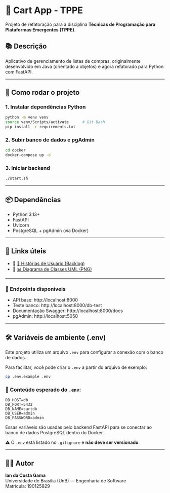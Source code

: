 # 🛒 Cart App - TPPE

Projeto de refatoração para a disciplina **Técnicas de Programação para Plataformas Emergentes (TPPE)**.

## 📚 Descrição

Aplicativo de gerenciamento de listas de compras, originalmente desenvolvido em Java (orientado a objetos) e agora refatorado para Python com FastAPI.

---

## 🧪 Como rodar o projeto

### 1. Instalar dependências Python

```bash
python -m venv venv
source venv/Scripts/activate      # Git Bash
pip install -r requirements.txt
```

### 2. Subir banco de dados e pgAdmin

```bash
cd docker
docker-compose up -d
```

### 3. Iniciar backend

```bash
./start.sh
```

---

## 📦 Dependências

- Python 3.13+
- FastAPI
- Uvicorn
- PostgreSQL + pgAdmin (via Docker)

---

## 🔗 Links úteis

- 🔹 [📄 Histórias de Usuário (Backlog)](./docs/backlog/historias_de_usuario.md)
- 🔹 [📊 Diagrama de Classes UML (PNG)](./docs/uml/diagrama_UML.png)

---

### 🔗 Endpoints disponíveis

- API base: http://localhost:8000
- Teste banco: http://localhost:8000/db-test
- Documentação Swagger: http://localhost:8000/docs
- pgAdmin: http://localhost:5050

---

## 🛠️ Variáveis de ambiente (.env)

Este projeto utiliza um arquivo `.env` para configurar a conexão com o banco de dados.

Para facilitar, você pode criar o `.env` a partir do arquivo de exemplo:

```bash
cp .env.example .env
```

### 📄 Conteúdo esperado do `.env`:

```
DB_HOST=db
DB_PORT=5432
DB_NAME=cartdb
DB_USER=admin
DB_PASSWORD=admin
```

Essas variáveis são usadas pelo backend FastAPI para se conectar ao banco de dados PostgreSQL dentro do Docker.

⚠️ O `.env` está listado no `.gitignore` e **não deve ser versionado**.

---

## 👨‍💻 Autor

**Ian da Costa Gama**  
Universidade de Brasília (UnB) — Engenharia de Software  
Matrícula: 190125829
